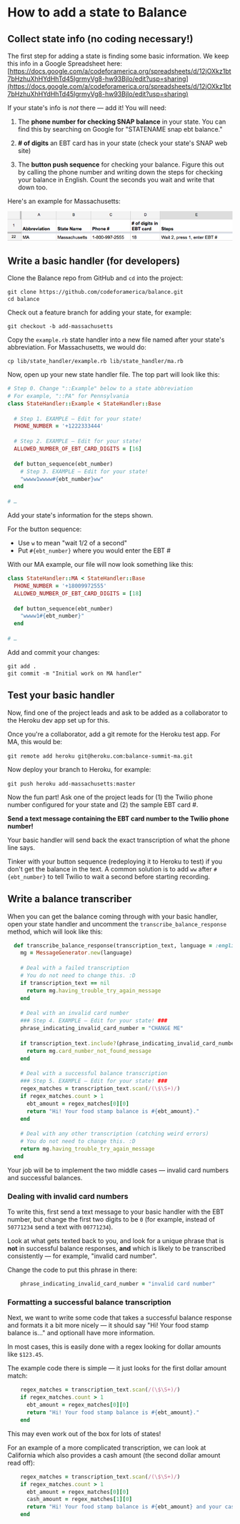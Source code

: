 
# How to add a state to Balance

## Collect state info (no coding necessary!)

The first step for adding a state is finding some basic information. We keep this info in a Google Spreadsheet here: [https://docs.google.com/a/codeforamerica.org/spreadsheets/d/12jOXkz1bt7bHzhuXhHYdHhTd45IgrmyVg8-hw93BjIo/edit?usp=sharing](https://docs.google.com/a/codeforamerica.org/spreadsheets/d/12jOXkz1bt7bHzhuXhHYdHhTd45IgrmyVg8-hw93BjIo/edit?usp=sharing)

If your state's info is _not_ there — add it! You will need:

1. The **phone number for checking SNAP balance** in your state. You can find this by searching on Google for "STATENAME snap ebt balance."

2. **\# of digits** an EBT card has in your state (check your state's SNAP web site)

3. The **button push sequence** for checking your balance. Figure this out by calling the phone number and writing down the steps for checking your balance in English. Count the seconds you wait and write that down too.

Here's an example for Massachusetts:

![Example for Massachusetts](screenshots/state-example.png)


## Write a basic handler (for developers)

Clone the Balance repo from GitHub and `cd` into the project:

```
git clone https://github.com/codeforamerica/balance.git
cd balance
```

Check out a feature branch for adding your state, for example:

```
git checkout -b add-massachusetts
```

Copy the `example.rb` state handler into a new file named after your state's abbreviation. For Massachusetts, we would do:

```
cp lib/state_handler/example.rb lib/state_handler/ma.rb
```

Now, open up your new state handler file. The top part will look like this:

```ruby
# Step 0. Change "::Example" below to a state abbreviation
# For example, "::PA" for Pennsylvania
class StateHandler::Example < StateHandler::Base

  # Step 1. EXAMPLE — Edit for your state!
  PHONE_NUMBER = '+1222333444'

  # Step 2. EXAMPLE — Edit for your state!
  ALLOWED_NUMBER_OF_EBT_CARD_DIGITS = [16]

  def button_sequence(ebt_number)
    # Step 3. EXAMPLE — Edit for your state!
    "wwww1wwww#{ebt_number}ww"
  end

# …
```

Add your state's information for the steps shown.

For the button sequence: 
  - Use `w` to mean "wait 1/2 of a second"
  - Put `#{ebt_number}` where you would enter the EBT #

With our MA example, our file will now look something like this:

```ruby
class StateHandler::MA < StateHandler::Base
  PHONE_NUMBER = '+18009972555'
  ALLOWED_NUMBER_OF_EBT_CARD_DIGITS = [18]

  def button_sequence(ebt_number)
    "wwww1#{ebt_number}"
  end

# …
```

Add and commit your changes:

```
git add .
git commit -m "Initial work on MA handler"
```

## Test your basic handler

Now, find one of the project leads and ask to be added as a collaborator to the Heroku dev app set up for this.

Once you're a collaborator, add a git remote for the Heroku test app. For MA, this would be:

`git remote add heroku git@heroku.com:balance-summit-ma.git`

Now deploy your branch to Heroku, for example:

`git push heroku add-massachusetts:master`

Now the fun part! Ask one of the project leads for (1) the Twilio phone number configured for your state and (2) the sample EBT card #.

**Send a text message containing the EBT card number to the Twilio phone number!**

Your basic handler will send back the exact transcription of what the phone line says. 

Tinker with your button sequence (redeploying it to Heroku to test) if you don't get the balance in the text. A common solution is to add `ww` after `#{ebt_number}` to tell Twilio to wait a second before starting recording.


## Write a balance transcriber

When you can get the balance coming through with your basic handler, open your state handler and uncomment the `transcribe_balance_response` method, which will look like this:

```ruby
  def transcribe_balance_response(transcription_text, language = :english)
    mg = MessageGenerator.new(language)

    # Deal with a failed transcription
    # You do not need to change this. :D
    if transcription_text == nil
      return mg.having_trouble_try_again_message
    end

    # Deal with an invalid card number
    ### Step 4. EXAMPLE — Edit for your state! ###
    phrase_indicating_invalid_card_number = "CHANGE ME"

    if transcription_text.include?(phrase_indicating_invalid_card_number)
      return mg.card_number_not_found_message
    end

    # Deal with a successful balance transcription
    ### Step 5. EXAMPLE — Edit for your state! ###
    regex_matches = transcription_text.scan(/(\$\S+)/)
    if regex_matches.count > 1
      ebt_amount = regex_matches[0][0]
      return "Hi! Your food stamp balance is #{ebt_amount}."
    end

    # Deal with any other transcription (catching weird errors)
    # You do not need to change this. :D
    return mg.having_trouble_try_again_message
  end
```

Your job will be to implement the two middle cases — invalid card numbers and successful balances.

### Dealing with invalid card numbers

To write this, first send a text message to your basic handler with the EBT number, but change the first two digits to be `0` (for example, instead of `50771234` send a text with `00771234`).

Look at what gets texted back to you, and look for a unique phrase that is **not** in successful balance responses, **and** which is likely to be transcribed consistently — for example, "invalid card number".

Change the code to put this phrase in there:

```ruby
    phrase_indicating_invalid_card_number = "invalid card number"
```

### Formatting a successful balance transcription

Next, we want to write some code that takes a successful balance response and formats it a bit more nicely — it should say "Hi! Your food stamp balance is…" and optionall have more information.

In most cases, this is easily done with a regex looking for dollar amounts like `$123.45`.

The example code there is simple — it just looks for the first dollar amount match:

```ruby
    regex_matches = transcription_text.scan(/(\$\S+)/)
    if regex_matches.count > 1
      ebt_amount = regex_matches[0][0]
      return "Hi! Your food stamp balance is #{ebt_amount}."
    end
```

This may even work out of the box for lots of states!

For an example of a more complicated transcription, we can look at California which also provides a cash amount (the second dollar amount read off):

```ruby
    regex_matches = transcription_text.scan(/(\$\S+)/)
    if regex_matches.count > 1
      ebt_amount = regex_matches[0][0]
      cash_amount = regex_matches[1][0]
      return "Hi! Your food stamp balance is #{ebt_amount} and your cash balance is #{cash_amount}."
    end
```
